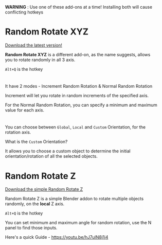 **WARNING** : Use one of these add-ons at a time! Installing both will cause conflicting hotkeys
#
# Random Rotate XYZ

[Download the latest version!](https://github.com/abhiraaid/RandomRotate/releases/tag/RandomRotateXYZ)

**Random Rotate XYZ** is a different add-on, as the name suggests, allows you to rotate randomly in all 3 axis. 

`Alt+Q` is the hotkey

#

It have 2 modes - Increment Random Rotation & Normal Random Rotation

Increment will let you rotate in random increments of the specified axis.

For the Normal Random Rotation, you can specify a minimum and maximum value for each axis.

#

You can choose between `Global`, `Local` and `Custom` Orientation, for the rotation axis.

What is the `Custom` Orientation?

It allows you to choose a custom object to determine the initial orientation/rotation of all the selected objects.

#
#
# Random Rotate Z

[Download the simple Random Rotate Z](https://github.com/abhiraaid/RandomRotate/releases/tag/RandomRotateZ)

Random Rotate Z is a simple Blender addon to rotate multiple objects randomly, on the **local** Z axis.

`Alt+Q` is the hotkey

You can set minimum and maximum angle for random rotation, use the N panel to find those inputs.

Here's a quick Guide - https://youtu.be/hJ7ulN8j1j4

#
#



